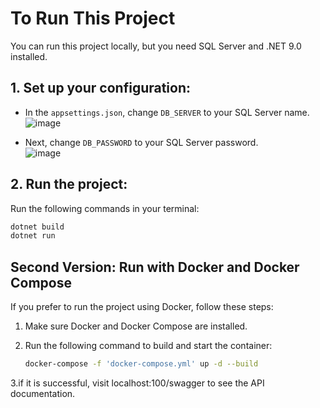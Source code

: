 # To Run This Project

You can run this project locally, but you need SQL Server and .NET 9.0 installed.

## 1. Set up your configuration:

- In the `appsettings.json`, change `DB_SERVER` to your SQL Server name.  
  ![image](https://github.com/user-attachments/assets/151fd13b-2359-4ed2-b430-2579b2365386)

- Next, change `DB_PASSWORD` to your SQL Server password.  
  ![image](https://github.com/user-attachments/assets/2afd3ac9-f8b9-432b-b461-128161809813)

## 2. Run the project:

Run the following commands in your terminal:

```bash
dotnet build
dotnet run
```

## Second Version: Run with Docker and Docker Compose

If you prefer to run the project using Docker, follow these steps:

1. Make sure Docker and Docker Compose are installed.
2. Run the following command to build and start the container:

   ```bash
   docker-compose -f 'docker-compose.yml' up -d --build
3.if it is  successful, visit localhost:100/swagger to see the API documentation.
